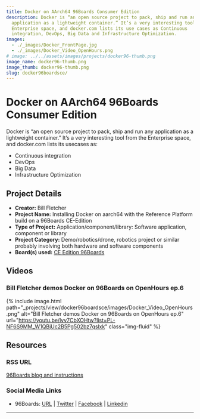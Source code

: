 ```yaml
---
title: Docker on AArch64 96Boards Consumer Edition
description: Docker is “an open source project to pack, ship and run any
  application as a lightweight container.” It’s a very interesting tool from the
  Enterprise space, and docker.com lists its use cases as Continuous
  integration, DevOps, Big Data and Infrastructure Optimization.
images:
  - ./_images/Docker_FrontPage.jpg
  - ./_images/Docker_Video_OpenHours.png
# image: ../../assets/images/projects/docker96-thumb.png
image_name: docker96-thumb.png
image_thumb: docker96-thumb.png
slug: docker96boardsce/
---
```


# Docker on AArch64 96Boards Consumer Edition

Docker is “an open source project to pack, ship and run any application as a lightweight container.” It’s a very interesting tool from the Enterprise space, and docker.com lists its usecases as:

- Continuous integration
- DevOps
- Big Data
- Infrastructure Optimization

## Project Details

- **Creator:** Bill Fletcher
- **Project Name:** Installing Docker on aarch64 with the Reference Platform build on a 96Boards CE-Edition
- **Type of Project:** Application/component/library: Software application, component or library
- **Project Category:** Demo/robotics/drone, robotics project or similar probably involving both hardware and software components
- **Board(s) used:** [CE Edition 96Boards](https://www.96boards.org/products/ce/)

## Videos

### Bill Fletcher demos Docker on 96Boards on OpenHours ep.6

{% include image.html path="_projects/view/docker96boardsce/images/Docker_Video_OpenHours.png" alt="Bill Fletcher demos Docker on 96Boards on OpenHours ep.6" url="https://youtu.be/lvv7CbXOHtw?list=PL-NF6S9MM_W1QBjUc2B5Pg502bz7qslxk" class="img-fluid" %}

## Resources

### RSS URL

[96Boards blog and instructions](https://www.96boards.org/blog/installing-docker-aarch64-96boards-ce/)

### Social Media Links

- 96Boards: [URL](https://www.96boards.org/) &#124; [Twitter](https://twitter.com/96boards) &#124; [Facebook](https://www.facebook.com/96Boards) &#124; [Linkedin](https://www.linkedin.com/company/{{site.linkedin_username}}/)

---
